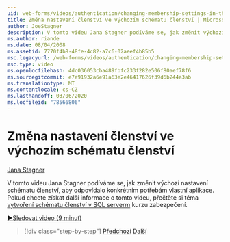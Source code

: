 ```yaml
---
uid: web-forms/videos/authentication/changing-membership-settings-in-the-default-membership-schema
title: Změna nastavení členství ve výchozím schématu členství | Microsoft Docs
author: JoeStagner
description: V tomto videu Jana Stagner podíváme se, jak změnit výchozí nastavení schématu členství, aby odpovídalo konkrétním potřebám vlastní aplikace. Pro...
ms.author: riande
ms.date: 08/04/2008
ms.assetid: 7770f4b8-48fe-4c82-a7c6-02aeef4b85b5
msc.legacyurl: /web-forms/videos/authentication/changing-membership-settings-in-the-default-membership-schema
msc.type: video
ms.openlocfilehash: 4dc036053cba489fbfc233f282e506f80aef78f6
ms.sourcegitcommit: e7e91932a6e91a63e2e46417626f39d6b244a3ab
ms.translationtype: MT
ms.contentlocale: cs-CZ
ms.lasthandoff: 03/06/2020
ms.locfileid: "78566806"
---
```

# <a name="changing-membership-settings-in-the-default-membership-schema"></a>Změna nastavení členství ve výchozím schématu členství

[Jana Stagner](https://github.com/JoeStagner)

V tomto videu Jana Stagner podíváme se, jak změnit výchozí nastavení schématu členství, aby odpovídalo konkrétním potřebám vlastní aplikace. Pokud chcete získat další informace o tomto videu, přečtěte si téma [vytvoření schématu členství v SQL serverm](../../overview/older-versions-security/membership/creating-the-membership-schema-in-sql-server-vb.md) kurzu zabezpečení.

[&#9654;Sledovat video (9 minut)](https://channel9.msdn.com/Blogs/ASP-NET-Site-Videos/changing-membership-settings-in-the-default-membership-schema)

> [!div class="step-by-step"]
> [Předchozí](configuring-sql-to-work-with-membership-schemas.md)
> [Další](creating-user-accounts-with-the-create-user-wizard.md)
